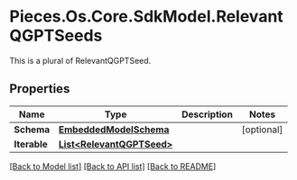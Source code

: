 # Pieces.Os.Core.SdkModel.RelevantQGPTSeeds
This is a plural of RelevantQGPTSeed.

## Properties

Name | Type | Description | Notes
------------ | ------------- | ------------- | -------------
**Schema** | [**EmbeddedModelSchema**](EmbeddedModelSchema.md) |  | [optional] 
**Iterable** | [**List&lt;RelevantQGPTSeed&gt;**](RelevantQGPTSeed.md) |  | 

[[Back to Model list]](../README.md#documentation-for-models) [[Back to API list]](../README.md#documentation-for-api-endpoints) [[Back to README]](../README.md)

